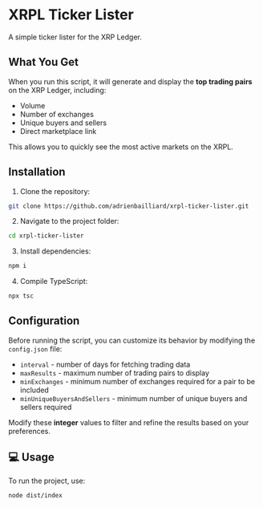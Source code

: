 # XRPL Ticker Lister

A simple ticker lister for the XRP Ledger.

## What You Get

When you run this script, it will generate and display the **top trading pairs** on the XRP Ledger, including: 
+ Volume
+ Number of exchanges
+ Unique buyers and sellers
+ Direct marketplace link

This allows you to quickly see the most active markets on the XRPL.

## Installation

1. Clone the repository:
```sh
git clone https://github.com/adrienbailliard/xrpl-ticker-lister.git
```

2. Navigate to the project folder:
```sh
cd xrpl-ticker-lister
```

3. Install dependencies:
```sh
npm i
```

4. Compile TypeScript:
```sh
npx tsc
```

## Configuration

Before running the script, you can customize its behavior by modifying the `config.json` file:
+ `interval` - number of days for fetching trading data
+ `maxResults` - maximum number of trading pairs to display
+ `minExchanges` - minimum number of exchanges required for a pair to be included
+ `minUniqueBuyersAndSellers` - minimum number of unique buyers and sellers required

Modify these **integer** values to filter and refine the results based on your preferences.

## 💻 Usage

To run the project, use:
```sh
node dist/index
```
